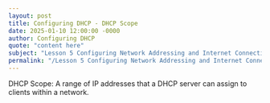 ```yaml
---
layout: post
title: Configuring DHCP - DHCP Scope
date: 2025-01-10 12:00:00 -0000
author: Configuring DHCP
quote: "content here"
subject: "Lesson 5 Configuring Network Addressing and Internet Connections"
permalink: "/Lesson 5 Configuring Network Addressing and Internet Connections/Configuring DHCP/Configuring DHCP - DHCP Scope"
---
```


DHCP Scope: A range of IP addresses that a DHCP server can assign to clients within a network.
